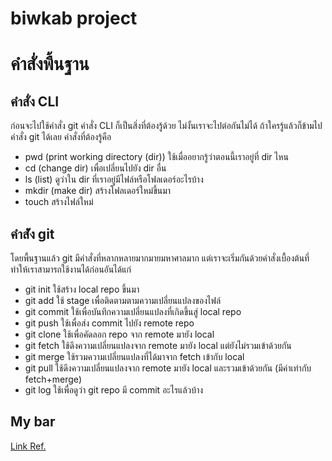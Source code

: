 # biwkab project

# คำสั่งพื้นฐาน
## คำสั่ง CLI
ก่อนจะไปใช้คำสั่ง git คำสั่ง CLI ก็เป็นสิ่งที่ต้องรู้ด้วย ไม่งั้นเราจะไปต่อกันไม่ได้ ถ้าใครรู้แล้วก็ข้ามไปคำสั่ง git ได้เลย คำสั่งที่ต้องรู้คือ

* pwd (print working directory (dir)) ใช้เมื่ออยากรู้ว่าตอนนี้เราอยู่ที่ dir ไหน
* cd (change dir) เพื่อเปลี่ยนไปยัง dir อื่น
* ls (list) ดูว่าใน dir ที่เราอยู่มีไฟล์หรือโฟลเดอร์อะไรบ้าง
* mkdir (make dir) สร้างโฟลเดอร์ใหม่ขึ้นมา
* touch สร้างไฟล์ใหม่

## คำส่ัง git
โดยพื้นฐานแล้ว git มีคำสั่งที่หลากหลายมากมายมหาศาลมาก แต่เราจะเริ่มกันด้วยคำสั่งเบื้องต้นที่ทำให้เราสามารถใช้งานได้ก่อนอันได้แก่

* git init ใช้สร้าง local repo ขึ้นมา
* git add ใช้ stage เพื่อติดตามตามความเปลี่ยนแปลงของไฟล์
* git commit ใช้เพื่อบันทึกความเปลี่ยนแปลงที่เกิดขึ้นสู่ local repo
* git push ใช้เพื่อส่ง commit ไปยัง remote repo
* git clone ใช้เพื่อคัดลอก repo จาก remote มายัง local
* git fetch ใช้ดึงความเปลี่ยนแปลงจาก remote มายัง local แต่ยังไม่รวมเข้าด้วยกัน
* git merge ใช้รวมความเปลี่ยนแปลงที่ได้มาจาก fetch เข้ากับ local
* git pull ใช้ดึงความเปลี่ยนแปลงจาก remote มายัง local และรวมเข้าด้วยกัน (มีค่าเท่ากับ fetch+merge)
* git log ใช้เพื่อดูว่า git repo มี commit อะไรแล้วบ้าง



## My bar 
[Link Ref.](https://tupleblog.github.io/use-git-part1/)

